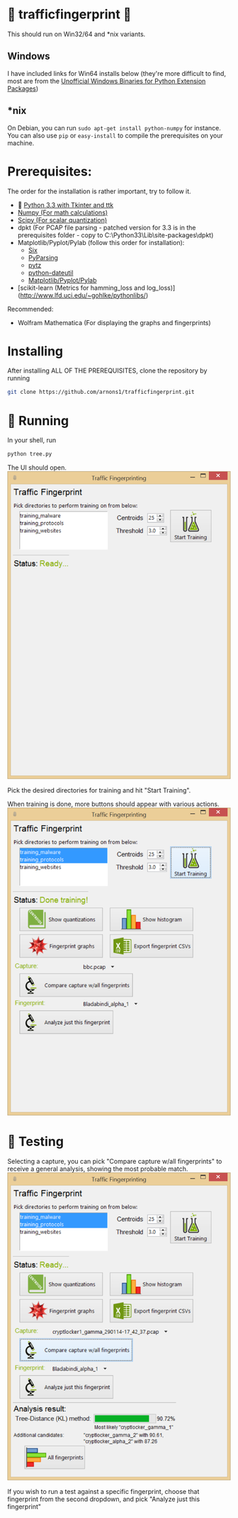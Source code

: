 :space_invader: trafficfingerprint :space_invader:
==================
This should run on Win32/64 and *nix variants.

Windows
-------
I have included links for Win64 installs below (they're more difficult to find, most are from the [Unofficial Windows Binaries for Python Extension Packages](http://www.lfd.uci.edu/~gohlke/pythonlibs/))

*nix
----
On Debian, you can run ```sudo apt-get install python-numpy``` for instance. You can also use ```pip``` or ```easy-install``` to compile the prerequisites on your machine.

Prerequisites:
==============
The order for the installation is rather important, try to follow it.

* :snake: [Python 3.3 with Tkinter and ttk](http://www.python.org/ftp/python/3.3.5/python-3.3.5.amd64.msi)
* [Numpy (For math calculations)](http://www.lfd.uci.edu/~gohlke/pythonlibs/tid72nv9/numpy-MKL-1.8.1.win-amd64-py3.3.exe)
* [Scipy (For scalar quantization)](http://www.lfd.uci.edu/~gohlke/pythonlibs/tid72nv9/scipy-0.14.0c1.win-amd64-py3.3.exe)
* dpkt (For PCAP file parsing - patched version for 3.3 is in the prerequisites folder - copy to C:\Python33\Lib\site-packages\dpkt)
* Matplotlib/Pyplot/Pylab (follow this order for installation):
  * [Six](http://www.lfd.uci.edu/~gohlke/pythonlibs/tid72nv9/six-1.6.1.win-amd64-py3.3.exe)
  * [PyParsing](http://www.lfd.uci.edu/~gohlke/pythonlibs/tid72nv9/pyparsing-2.0.2.win-amd64-py3.3.exe)
  * [pytz](http://www.lfd.uci.edu/~gohlke/pythonlibs/tid72nv9/pytz-2014.2.win-amd64-py3.3.exe)
  * [python-dateutil](http://www.lfd.uci.edu/~gohlke/pythonlibs/tid72nv9/python-dateutil-2.2.win-amd64-py3.3.exe)
  * [Matplotlib/Pyplot/Pylab](http://www.lfd.uci.edu/~gohlke/pythonlibs/tid72nv9/matplotlib-1.3.1.win-amd64-py3.3.exe)
* [scikit-learn (Metrics for hamming_loss and log_loss)] (http://www.lfd.uci.edu/~gohlke/pythonlibs/)

Recommended:
* Wolfram Mathematica (For displaying the graphs and fingerprints)

Installing
==========
After installing ALL OF THE PREREQUISITES, clone the repository by running
```bash
git clone https://github.com/arnons1/trafficfingerprint.git
```

:running: Running
=======
In your shell, run
```bash
python tree.py
```
The UI should open.
![Basic UI](./screenshots/Screenshot%202014-05-31%2015.37.37.png)

Pick the desired directories for training and hit "Start Training".

When training is done, more buttons should appear with various actions.
![UI with more buttons](./screenshots/Screenshot%202014-05-31%2015.37.44.png)

:microscope: Testing
======

Selecting a capture, you can pick "Compare capture w/all fingerprints" to receive a general analysis, showing the most probable match.
![UI after test](./screenshots/Screenshot%202014-05-31%2015.37.55.png)

If you wish to run a test against a specific fingerprint, choose that fingerprint from the second dropdown, and pick "Analyze just this fingerprint"

 